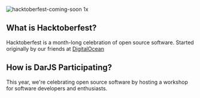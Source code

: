 ![hacktoberfest-coming-soon 1x](https://user-images.githubusercontent.com/3260441/46313459-9779a000-c5d0-11e8-8235-4e4307490dcc.png)

## What is Hacktoberfest?
Hacktoberfest is a month-long celebration of open source software. Started originally by our friends at [DigitalOcean](http://digitalocean.com)

## How is DarJS Participating?
This year, we're celebrating open source software by hosting a workshop for software developers and enthusiasts.
